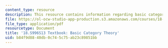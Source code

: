 ```yaml
---
content_type: resource
description: This resource contains information regarding basic category theory.
file: https://ol-ocw-studio-app-production.s3.amazonaws.com/courses/18-s996-category-theory-for-scientists-spring-2013/b84f9d8840db0c745c75ab23c89851bb_MIT18_S996S13_chapter4.pdf
file_type: application/pdf
resourcetype: Document
title: '18.S996S13 Textbook: Basic Category Theory'
uid: b84f9d88-40db-0c74-5c75-ab23c89851bb
---
```


